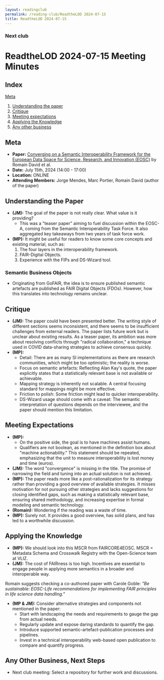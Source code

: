```yaml
---
layout: readingclub
permalink: /reading-club/ReadtheLOD 2024-07-15
title: ReadtheLOD 2024-07-15
---
```


### Next club

# ReadtheLOD 2024-07-15 Meeting Minutes

## Index
<a href="#Meta">Meta</a>
1. <a href="#Understanding">Understanding the paper</a>
1. <a href="#Critique">Critique</a>
1. <a href="#Expectations">Meeting expectations</a>
1. <a href="#Application">Applying the Knowledge</a>
1. <a href="#AOB">Any other business</a>


## Meta
- **Paper:** [Converging on a Semantic Interoperability Framework for the European Data Space for Science, Research, and Innovation (EOSC)](https://hal.science/hal-04149754/document) by Romain David et al.
- **Date:** July 15th, 2024 (14:00 - 17:00)
- **Location:** ONLINE
- **Attending Members:** Jorge Mendes, Marc Portier, Romain David (author of the paper)

## Understanding the Paper
- **(JM):** The goal of the paper is not really clear. What value is it providing?
  - This was a "teaser paper" aiming to fuel discussion within the EOSC-A, coming from the Semantic Interoperability Task Force. It also aggregated key takeaways from two years of task force work.
- **(MP):** It might be useful for readers to know some core concepts and existing material, such as:
  1. The four layers in the interoperability framework.
  2. FAIR-Digital Objects.
  3. Experience with the FIPs and DS-Wizard tool.

### Semantic Business Objects
- Originating from GoFAIR, the idea is to ensure published semantic artefacts are published as FAIR Digital Objects (FDOs). However, how this translates into technology remains unclear.

## Critique
- **(JM):** The paper could have been presented better. The writing style of different sections seems inconsistent, and there seems to be insufficient challenges from external readers. The paper lists future work but is unclear about existing results. As a teaser paper, its ambition was more about resolving conflicts through "radical collaboration," a technique used in COVID data-sharing strategies to achieve consensus quickly.
- **(MP):**
  - Detail: There are as many SI implementations as there are research communities, which might be too optimistic; the reality is worse.
  - Focus on semantic artefacts: Reflecting Alan Kay's quote, the paper explicitly states that a statistically relevant base is not available or achievable.
  - Mapping strategy is inherently not scalable. A central focusing standard for mappings might be more effective.
  - Friction to polish: Some friction might lead to quicker interoperability.
  - DS-Wizard usage should come with a caveat: The semantic interpretation of questions depends on the interviewee, and the paper should mention this limitation.

## Meeting Expectations
- **(MP):** 
  - On the positive side, the goal is to have machines assist humans.
  - Qualifiers are not boolean, as mentioned in the definition box about "machine actionability." This statement should be repeated, emphasizing that the unit to measure interoperability is lost money and time (euros).
- **(JM):** The word "convergence" is missing in the title. The promise of narrowing the field and tuning into an actual solution is not achieved.
- **(MP):** The paper reads more like a post-rationalization for its strategy rather than providing a good overview of available strategies. It misses motivation for not pursuing other strategies and lacks suggestions for closing identified gaps, such as making a statistically relevant base, ensuring shared methodology, and increasing expertise in formal modeling and semantic technology.
- **(Romain):** Wondering if the reading was a waste of time.
- **(MP):** Surely not. It provides a good overview, has solid plans, and has led to a worthwhile discussion.

## Applying the Knowledge
- **(MP):** We should look into this MSCR from FAIRCORE4EOSC. MSCR = Metadata Schema and Crosswalk Registry  with the Open-Science team at VLIZ.
- **(JM):** The cost of FAIRness is too high. Incentives are essential to engage people in applying more semantics in a broader and interoperable way.

Romain suggests checking a co-authored paper with Carole Goble: *"Be sustainable: EOSC-Life recommendations for implementing FAIR principles in life science data handling."*
- **(MP & JM):** Consider alternative strategies and components not mentioned in the paper:
  - Start with landscaping the needs and requirements to gauge the gap from actual needs.
  - Regularly update and expose daring standards to quantify the gap.
  - Introduce supported semantic-artefact-publication processes and pipelines.
  - Invest in a technical interoperability web-based open publication to compare and quantify progress.

## Any Other Business, Next Steps
- Next club meeting: Select a repository for further work and discussions.
